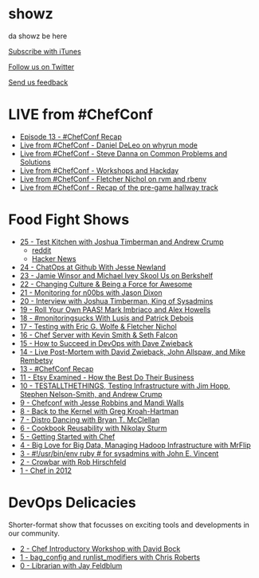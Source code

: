 showz
=====

da showz be here

[Subscribe with iTunes](http://itunes.apple.com/us/podcast/the-food-fight-show/id495577922#)

[Follow us on Twitter](https://twitter.com/#!/foodfightshow)

[Send us feedback](mailto:info@foodfightshow.org)

LIVE from #ChefConf
==================

* [Episode 13 - #ChefConf Recap](http://www.foodfightshow.org/2012/05/episode-13-chefconf-recap.html)
* [Live from #ChefConf - Daniel DeLeo on whyrun mode](http://www.foodfightshow.org/2012/05/chefconf-update-5-daniel-deleo-on.html)
* [Live from #ChefConf - Steve Danna on Common Problems and Solutions](http://www.foodfightshow.org/2012/05/chefconf-update-4-steve-danna-on-common.html)
* [Live from #ChefConf - Workshops and Hackday](http://www.foodfightshow.org/2012/05/chefconf-update-3-workshops-hackday.html)
* [Live from #ChefConf - Fletcher Nichol on rvm and rbenv](http://www.foodfightshow.org/2012/05/live-from-chefconf-1-fletcher-nichol-on.html)
* [Live from #ChefConf - Recap of the pre-game hallway track](http://www.foodfightshow.org/2012/05/live-from-chefconf-0.html)

Food Fight Shows
=================

* [25 - Test Kitchen with Joshua Timberman and Andrew Crump](http://foodfightshow.org/2012/08/test-kitchen.html)
  * [reddit](http://redd.it/ysrqs)
  * [Hacker News](http://news.ycombinator.com/item?id=4431423)
* [24 - ChatOps at Github With Jesse Newland](http://foodfightshow.org/2012/08/chatops-at-github-with-jesse-newland.html)
* [23 - Jamie Winsor and Michael Ivey Skool Us on Berkshelf](http://foodfightshow.org/2012/08/jamie-winsor-and-michael-ivey-skool-us-on-berkshelf.html)
* [22 - Changing Culture &amp; Being a Force for Awesome](http://foodfightshow.org/2012/07/changing-culture-and-being-a-force-for-awesome.html) 
* [21 - Monitoring for n00bs with Jason Dixon](http://foodfightshow.org/2012/07/monitoring-for-n00bs-with-jason-dixon.html)
* [20 - Interview with Joshua Timberman, King of Sysadmins](http://foodfightshow.org/2012/07/interview-with-joshua-timberman.html)
* [19 - Roll Your Own PAAS! Mark Imbriaco and Alex Howells](http://foodfightshow.org/2012/07/roll-your-own-paas-mark-imbriaco-and-alex-howells.html)
* [18 - #monitoringsucks With Lusis and Patrick Debois](http://foodfightshow.org/2012/06/episode-18-monitoringsucks-with-lusis.html)
* [17 - Testing with Eric G. Wolfe & Fletcher Nichol](http://www.foodfightshow.org/2012/06/episode-17-testing-with-eric-g-wolfe.html)
* [16 - Chef Server with Kevin Smith & Seth Falcon](http://www.foodfightshow.org/2012/06/episode-16-chef-server-with-kevin-smith.html)
* [15 - How to Succeed in DevOps with Dave Zwieback](http://www.foodfightshow.org/2012/05/episode-15-how-to-succeed-in-devops.html)
* [14 - Live Post-Mortem with David Zwieback, John Allspaw, and Mike Rembetsy](http://www.foodfightshow.org/2012/05/episode-14-live-post-mortem-with-david.html)
* [13 - #ChefConf Recap](http://www.foodfightshow.org/2012/05/episode-13-chefconf-recap.html)
* [11 - Etsy Examined - How the Best Do Their Business](http://www.foodfightshow.org/2012/05/episode-11-etsy-examined-how-best-do.html)
* [10 - TESTALLTHETHINGS, Testing Infrastructure with Jim Hopp, Stephen Nelson-Smith, and Andrew Crump](http://www.foodfightshow.org/2012/04/episode-10-testallthethings-testing.html)
* [9 - Chefconf with Jesse Robbins and Mandi Walls](http://www.foodfightshow.org/2012/04/episode-9-chefconf-with-jesse-robbins.html)
* [8 - Back to the Kernel with Greg Kroah-Hartman](http://www.foodfightshow.org/2012/04/episode-8-back-to-kernel-with-greg.html)
* [7 - Distro Dancing with Bryan T. McClellan](http://www.foodfightshow.org/2012/03/episode-7-distro-dancing-with-brian-t.html)
* [6 - Cookbook Reusability with Nikolay Sturm](http://www.foodfightshow.org/2012/03/episode-6-cookbook-reusability-with.html)
* [5 - Getting Started with Chef](http://www.foodfightshow.org/2012/03/episode-5-getting-started-with-chef.html)
* [4 - Big Love for Big Data, Managing Hadoop Infrastructure with MrFlip](http://www.foodfightshow.org/2012/02/episode-4-big-love-for-big-data.html)
* [3 - #!/usr/bin/env ruby # for sysadmins with John E. Vincent](http://www.foodfightshow.org/2012/02/episode-3-usrbinruby-for-sysadmins-with.html)
* [2 - Crowbar with Rob Hirschfeld](http://www.foodfightshow.org/2012/01/episode-2-crowbar.html)
* [1 - Chef in 2012](http://www.foodfightshow.org/2012/01/episode-1-chef-in-2012.html)


DevOps Delicacies
=================

Shorter-format show that focusses on exciting tools and developments in our community.

* [2 - Chef Introductory Workshop with David Bock](http://foodfightshow.org/2012/07/devops-delicacy-chef-introductory-workshop-with-david-bock.html)
* [1 - bag_config and runlist_modifiers with Chris Roberts](http://www.foodfightshow.org/2012/05/devops-delicacy-1-bagconfig-and.html)
* [0 - Librarian with Jay Feldblum](http://www.foodfightshow.org/2012/04/devops-delicacy-0-librarian-with-jay.html)
